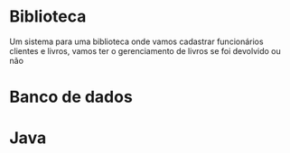 # Biblioteca
Um sistema para uma biblioteca onde vamos cadastrar funcionários clientes e livros, vamos ter o gerenciamento de livros se foi devolvido ou não

# Banco de dados

# Java

